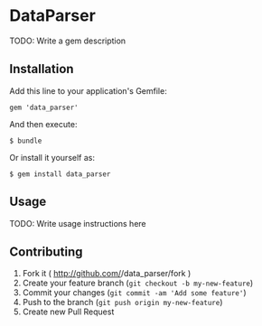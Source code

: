 # DataParser

TODO: Write a gem description

## Installation

Add this line to your application's Gemfile:

    gem 'data_parser'

And then execute:

    $ bundle

Or install it yourself as:

    $ gem install data_parser

## Usage

TODO: Write usage instructions here

## Contributing

1. Fork it ( http://github.com/<my-github-username>/data_parser/fork )
2. Create your feature branch (`git checkout -b my-new-feature`)
3. Commit your changes (`git commit -am 'Add some feature'`)
4. Push to the branch (`git push origin my-new-feature`)
5. Create new Pull Request
